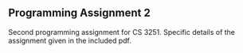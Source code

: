 ## Programming Assignment 2

Second programming assignment for CS 3251. Specific details of the assignment given in the included pdf.
